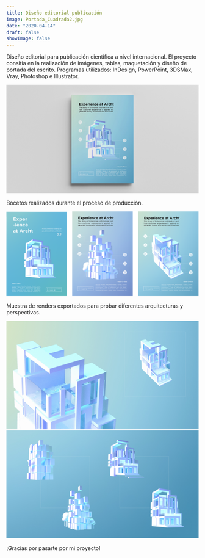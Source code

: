 ```yaml
---
title: Diseño editorial publicación
image: Portada_Cuadrada2.jpg
date: "2020-04-14"
draft: false
showImage: false
---
```


Diseño editorial para publicación científica a nivel internacional. El proyecto consitía en la realización de imágenes, tablas, maquetación y diseño de portada del escrito. 
Programas utilizados: InDesign, PowerPoint, 3DSMax, Vray, Photoshop e Illustrator.


![Portada](/images/Portada2.jpg "Diseño de portada")


Bocetos realizados durante el proceso de producción.

![Bocetos](/images/Sketches2.png "Bocetos")



Muestra de renders exportados para probar diferentes arquitecturas y perspectivas.

![Renders](/images/Renders1.jpg "Renders")
![Renders](/images/Renders2.jpg "Renders")



¡Gracias por pasarte por mi proyecto!

